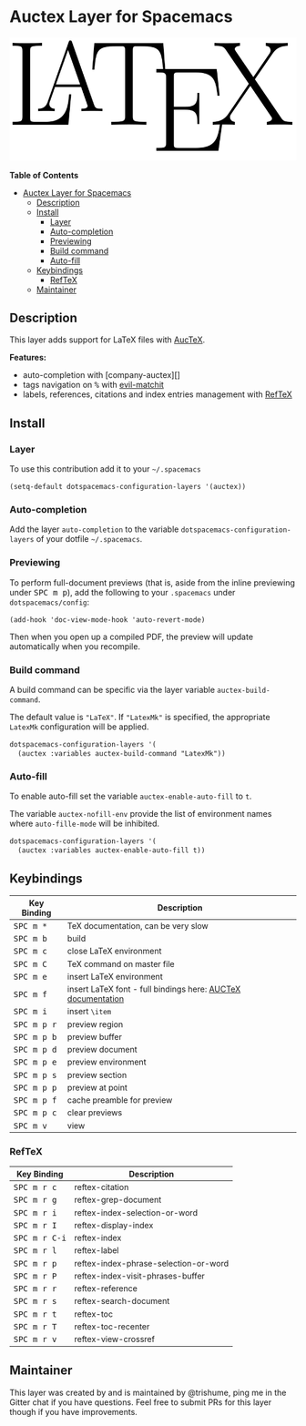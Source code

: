 # Auctex Layer for Spacemacs

![logo](img/latex.png)

<!-- markdown-toc start - Don't edit this section. Run M-x markdown-toc/generate-toc again -->
**Table of Contents**

- [Auctex Layer for Spacemacs](#auctex-layer-for-spacemacs)
    - [Description](#description)
    - [Install](#install)
        - [Layer](#layer)
        - [Auto-completion](#auto-completion)
        - [Previewing](#previewing)
        - [Build command](#build-command)
        - [Auto-fill](#auto-fill)
    - [Keybindings](#keybindings)
        - [RefTeX](#reftex)
    - [Maintainer](#maintainer)

<!-- markdown-toc end -->

## Description

This layer adds support for LaTeX files with [AucTeX][].

**Features:**
- auto-completion with [company-auctex][]
- tags navigation on <kbd>%</kbd> with [evil-matchit][]
- labels, references, citations and index entries management with [RefTeX][]

## Install

### Layer

To use this contribution add it to your `~/.spacemacs`

```elisp
(setq-default dotspacemacs-configuration-layers '(auctex))
```

### Auto-completion

Add the layer `auto-completion` to the variable
`dotspacemacs-configuration-layers` of your dotfile `~/.spacemacs`.

### Previewing

To perform full-document previews (that is, aside from the inline previewing
under <kbd>SPC m p</kbd>), add the following to your `.spacemacs`
under `dotspacemacs/config`:

```elisp
(add-hook 'doc-view-mode-hook 'auto-revert-mode)
```

Then when you open up a compiled PDF, the preview will update automatically
when you recompile.

### Build command

A build command can be specific via the layer variable `auctex-build-command`.

The default value is `"LaTeX"`. If `"LatexMk"` is specified, the appropriate
`LatexMk` configuration will be applied.

```elisp
dotspacemacs-configuration-layers '(
  (auctex :variables auctex-build-command "LatexMk"))
```

### Auto-fill

To enable auto-fill set the variable `auctex-enable-auto-fill` to `t`.

The variable `auctex-nofill-env` provide the list of environment names where
`auto-fille-mode` will be inhibited.

```elisp
dotspacemacs-configuration-layers '(
  (auctex :variables auctex-enable-auto-fill t))
```

## Keybindings

Key Binding         |                 Description
--------------------|------------------------------------------------------------------
<kbd>SPC m *</kbd>  | TeX documentation, can be very slow
<kbd>SPC m b</kbd>  | build
<kbd>SPC m c</kbd>  | close LaTeX environment
<kbd>SPC m C</kbd>  | TeX command on master file
<kbd>SPC m e</kbd>  | insert LaTeX environment
<kbd>SPC m f</kbd>  | insert LaTeX font - full bindings here: [AUCTeX documentation][AUCTeX Font]
<kbd>SPC m i</kbd>  | insert `\item`
<kbd>SPC m p r<kbd> | preview region
<kbd>SPC m p b</kbd>| preview buffer
<kbd>SPC m p d</kbd>| preview document
<kbd>SPC m p e</kbd>| preview environment
<kbd>SPC m p s</kbd>| preview section
<kbd>SPC m p p</kbd>| preview at point
<kbd>SPC m p f</kbd>| cache preamble for preview
<kbd>SPC m p c</kbd>| clear previews
<kbd>SPC m v  </kbd>| view


### RefTeX

Key Binding            |                 Description
-----------------------|------------------------------------------------------------------
<kbd>SPC m r c</kbd>   | reftex-citation
<kbd>SPC m r g</kbd>   | reftex-grep-document
<kbd>SPC m r i</kbd>   | reftex-index-selection-or-word
<kbd>SPC m r I</kbd>   | reftex-display-index
<kbd>SPC m r C-i</kbd> | reftex-index
<kbd>SPC m r l</kbd>   | reftex-label
<kbd>SPC m r p</kbd>   | reftex-index-phrase-selection-or-word
<kbd>SPC m r P</kbd>   | reftex-index-visit-phrases-buffer
<kbd>SPC m r r</kbd>   | reftex-reference
<kbd>SPC m r s</kbd>   | reftex-search-document
<kbd>SPC m r t</kbd>   | reftex-toc
<kbd>SPC m r T</kbd>   | reftex-toc-recenter
<kbd>SPC m r v</kbd>   | reftex-view-crossref

## Maintainer

This layer was created by and is maintained by @trishume, ping me in the Gitter
chat if you have questions. Feel free to submit PRs for this layer though if
you have improvements.

[AUCTex]: https://savannah.gnu.org/projects/auctex/
[AUCTeX Font]: https://www.gnu.org/software/auctex/manual/auctex/Font-Specifiers.html
[RefTeX]: http://www.gnu.org/software/emacs/manual/html_node/reftex/index.html
[evil-matchit]: https://github.com/redguardtoo/evil-matchit

